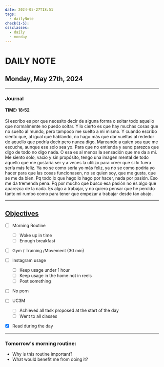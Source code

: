 ```yaml
---
date: 2024-05-27T18:51
tags:
  - dailyNote
check(1-5): 
cssclasses:
  - daily
  - monday
---
```


# DAILY NOTE
## Monday, May 27th, 2024

***
### Journal
#### TIME: 18:52

Si escribo es por que necesito decir de alguna forma o soltar todo aquello que normalmente no puedo soltar. 
Y lo cierto es que hay muchas cosas que no suelto al mundo, pero tampoco me suelto a mi mismo. Y cuando escribo siento que, al igual que hablando, no hago más que dar vueltas al rededor de aquello que podría decir pero nunca digo. Mareando a quien sea que me escuche, aunque ese solo sea yo. Para que no entienda y aunq parezca que digo de todo no digo nada. 
O esa es al menos la sensación que me da a mi. 
Me siento solo, vacío y sin propósito, tengo una imagen mental de todo aquello que me gustaría ser y a veces la utilizo para creer que si lo fuera sería más feliz. 
Ya no se como sería yo más feliz, ya no se como podría yo hacer para que las cosas funcionasen, no se quien soy,  que me gusta, que se me da bien. Pq todo lo que hago lo hago por hacer, nada por pasión. Eso me da tremenda pena. Pq por mucho que busco esa pasión no es algo que aparezca de la nada. Es algo a trabajar, y no quiero pensar que he perdido tanto mi rumbo como para tener que empezar a trabajar desde tan abajo. 

***


## [Objectives](Objectives%20from%20March%2023%20to%20September%2023%20)

- [ ] Morning Routine
	- [ ] Woke up in time
	- [ ] Enough breakfast
- [ ] Gym / Training /Movement (30 min)

- [ ]  Instagram usage
	- [ ] Keep usage under 1 hour
	- [ ] Keep usage in the home not in reels
	- [ ] Post something

- [ ] No porn 

- [ ] UC3M
	- [ ] Achieved all task proposed at the start of the day
	- [ ] Went to all classes

- [x] Read during the day


---
### Tomorrow's morning routine: 
+ Why is this routine important? 
+ What would benefit me from doing it?